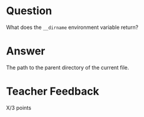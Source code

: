 # Question

What does the `__dirname` environment variable return? 

# Answer

The path to the parent directory of the current file.

# Teacher Feedback

X/3 points